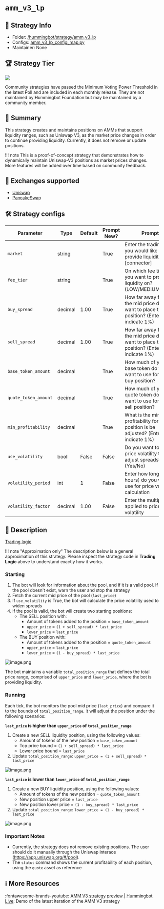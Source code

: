 # `amm_v3_lp`

## 📁 Strategy Info

* Folder: [/hummingbot/strategy/amm_v3_lp](https://github.com/hummingbot/hummingbot/tree/master/hummingbot/strategy/amm_v3_lp)
* Configs: [amm_v3_lp_config_map.py](https://github.com/hummingbot/hummingbot/blob/master/hummingbot/strategy/amm_v3_lp/amm_v3_lp_config_map.py)
* Maintainer: None

## 🏆 Strategy Tier

![](https://img.shields.io/static/v1?label=Hummingbot&message=COMMUNITY&color=green)

Community strategies have passed the Minimum Voting Power Threshold in the latest Poll and are included in each monthly release. They are not maintained by Hummingbot Foundation but may be maintained by a community member.

## 📝 Summary

This strategy creates and maintains positions on AMMs that support liquidity ranges, such as Uniswap V3, as the market price changes in order to continue providing liquidity. Currently, it does not remove or update positions.

!!! note
    This is a proof-of-concept strategy that demonstrates how to dynamically maintain Uniswap-V3 positions as market prices changes. More features will be added over time based on community feedback.

## 🏦 Exchanges supported

* [Uniswap](/exchanges/uniswap)
* [PancakeSwap](/exchanges/pancakeswap)

## 🛠️ Strategy configs

| Parameter                    | Type        | Default     | Prompt New? | Prompt                                                 |
|------------------------------|-------------|-------------|-------------|--------------------------------------------------------|
| `market`                     | string      |             | True        | Enter the trading pair you would like to provide liquidity on [connector]|
| `fee_tier`                   | string      |             | True        | On which fee tier do you want to provide liquidity on? (LOW/MEDIUM/HIGH)|
| `buy_spread`                 | decimal     |  1.00       | True        | How far away from the mid price do you want to place the buy position? (Enter 1 to indicate 1%)|
| `sell_spread`                | decimal     |  1.00       | True        | How far away from the mid price do you want to place the sell position? (Enter 1 to indicate 1%)|
| `base_token_amount`          | decimal     |             | True        | How much of your base token do you want to use for the buy position? |
| `quote_token_amount`         | decimal     |             | True        | How much of your quote token do you want to use for the sell position? |
| `min_profitability`          | decimal     |             | True        | What is the minimum profitability for each position is be adjusted? (Enter 1 to indicate 1%)|
| `use_volatility`             | bool        |  False      | False       | Do you want to use price volatility to adjust spreads? (Yes/No)|
| `volatility_period`          | int         |  1          | False       | Enter how long (in hours) do you want to use for price volatility calculation |
| `volatility_factor`          | decimal     |  1.00       | False       | Enter the multiplier applied to price volatility |

## 📓 Description

[Trading logic](https://github.com/hummingbot/hummingbot/blob/master/hummingbot/strategy/amm_v3_lp/amm_v3_lp.py)

!!! note "Approximation only"
    The description below is a general approximation of this strategy. Please inspect the strategy code in **Trading Logic** above to understand exactly how it works.

### Starting

1. The bot will look for information about the pool, and if it is a valid pool. If the pool doesn't exist, warn the user and stop the strategy
3. Fetch the current mid price of the pool (`last_price`)
3. If `use_volatility` is True, the bot will calculate the price volatility used to widen spreads
4. If the pool is valid, the bot will create two starting positions:
    * The SELL position with:
        * Amount of tokens added to the position = `base_token_amount`
        * `upper_price` = `(1 + sell_spread) * last_price`
        * `lower_price` = `last_price`
    * The BUY position with:
        * Amount of tokens added to the position = `quote_token_amount`
        * `upper_price` = `last_price`
        * `lower_price` = `(1 - buy_spread) * last_price`

![image.png](/assets/img/uniswap-v3-1.png)

The bot maintains a variable `total_position_range` that defines the total price range, comprised of `upper_price` and `lower_price`, where the bot is providing liquidity.

### Running

Each tick, the bot monitors the pool mid price (`last_price`) and compare it to the bounds of `total_position_range`. It will adjust the position under the following scenarios:

**`last_price` is higher than `upper_price` of `total_position_range`**

1. Create a new SELL liquidity position, using the following values:
    * Amount of tokens of the new position = `base_token_amount`
    * Top price bound = `(1 + sell_spread) * last_price`
    * Lower price bound = `last_price`
2. Update `total_position_range`: `upper_price = (1 + sell_spread) * last_price`

![image.png](/assets/img/uniswap-v3-2.png)

**`last_price` is lower than `lower_price` of `total_position_range`**

1. Create a new BUY liquidity position, using the following values:
    * Amount of tokens of the new position = `quote_token_amount`
    * New position upper price = `last_price`
    * New position lower price = `(1 - buy_spread) * last_price`
2. Update `total_position_range`: `lower_price = (1 - buy_spread) * last_price`

![image.png](/assets/img/uniswap-v3-3.png)

### Important Notes

* Currently, the strategy does not remove existing positions. The user should do it manually through the Uniswap interace (<https://app.uniswap.org/#/pool>).
* The `status` command shows the current profitability of each position, using the `quote` asset as reference

## ℹ️ More Resources

:fontawesome-brands-youtube: [AMM V3 strategy preview | Hummingbot Live](https://www.youtube.com/watch?v=6cI3ftwBiUI): Demo of the latest iteration of the AMM V3 strategy